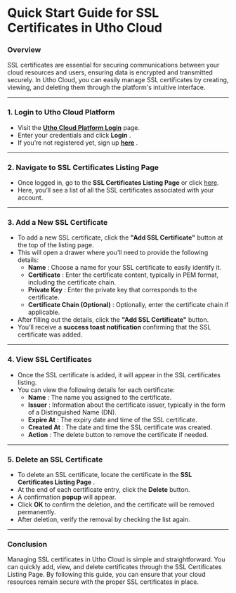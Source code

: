 # **Quick Start Guide for SSL Certificates in Utho Cloud**

### **Overview**

SSL certificates are essential for securing communications between your cloud resources and users, ensuring data is encrypted and transmitted securely. In Utho Cloud, you can easily manage SSL certificates by creating, viewing, and deleting them through the platform's intuitive interface.

---

### **1. Login to Utho Cloud Platform**

* Visit the **[Utho Cloud Platform Login](https://console.utho.com/login)** page.
* Enter your credentials and click  **Login** .
* If you’re not registered yet, sign up  **[here](https://console.utho.com/signup)** .

---

### **2. Navigate to SSL Certificates Listing Page**

* Once logged in, go to the **SSL Certificates Listing Page** or click [here](https://console.utho.com/ssl "SSL Listing Page").
* Here, you’ll see a list of all the SSL certificates associated with your account.

---

### **3. Add a New SSL Certificate**

* To add a new SSL certificate, click the **"Add SSL Certificate"** button at the top of the listing page.
* This will open a drawer where you’ll need to provide the following details:
  * **Name** : Choose a name for your SSL certificate to easily identify it.
  * **Certificate** : Enter the certificate content, typically in PEM format, including the certificate chain.
  * **Private Key** : Enter the private key that corresponds to the certificate.
  * **Certificate Chain (Optional)** : Optionally, enter the certificate chain if applicable.
* After filling out the details, click the **"Add SSL Certificate"** button.
* You’ll receive a **success toast notification** confirming that the SSL certificate was added.

---

### **4. View SSL Certificates**

* Once the SSL certificate is added, it will appear in the SSL certificates listing.
* You can view the following details for each certificate:
  * **Name** : The name you assigned to the certificate.
  * **Issuer** : Information about the certificate issuer, typically in the form of a Distinguished Name (DN).
  * **Expire At** : The expiry date and time of the SSL certificate.
  * **Created At** : The date and time the SSL certificate was created.
  * **Action** : The delete button to remove the certificate if needed.

---

### **5. Delete an SSL Certificate**

* To delete an SSL certificate, locate the certificate in the  **SSL Certificates Listing Page** .
* At the end of each certificate entry, click the **Delete** button.
* A confirmation **popup** will appear.
* Click **OK** to confirm the deletion, and the certificate will be removed permanently.
* After deletion, verify the removal by checking the list again.

---

### **Conclusion**

Managing SSL certificates in Utho Cloud is simple and straightforward. You can quickly add, view, and delete certificates through the SSL Certificates Listing Page. By following this guide, you can ensure that your cloud resources remain secure with the proper SSL certificates in place.
